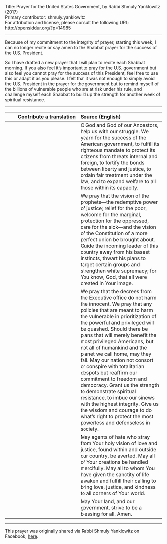 <html>
<head></head>
<body>
Title: Prayer for the United States Government, by Rabbi Shmuly Yanklowitz (2017)<br />
Primary contributor: shmuly.yanklowitz<br />
For attribution and license, please consult the following URL: <a href="http://opensiddur.org/?p=14985">http://opensiddur.org/?p=14985</a>
<p />
<hr />

Because of my commitment to the integrity of prayer, starting this week, I can no longer recite or say amen to the Shabbat prayer for the success of the U.S. President.

So I have drafted a new prayer that I will plan to recite each Shabbat morning. If you also feel it’s important to pray for the U.S. government but also feel you cannot pray for the success of this President, feel free to use this or adapt it as you please. I felt that it was not enough to simply avoid the U.S. President in the prayer for the government but to remind myself of the billions of vulnerable people who are at risk under his rule, and challenge myself each Shabbat to build up the strength for another week of spiritual resistance.

<hr />

<table style="margin-left: auto;margin-right: auto;" class="draggable">
<thead><tr><th id="x" style="text-align: right;"><a href="/contributing/upload/">Contribute a translation</a></th><th style="text-align: left;">Source (English)</th></tr></thead>
<tbody>
<tr><td style="vertical-align:top;" width="46%">
<div class="liturgy" style="text-align: right;"><span lang="he">

</span></div></td>
 
<td width="53%"><div class="english">
O God and God of our Ancestors, help us with our struggle. We yearn for the success of the American government, to fulfill its righteous mandate to protect its citizens from threats internal and foreign, to fortify the bonds between liberty and justice, to ordain fair treatment under the law, and to expand welfare to all those within its capacity.
</div></td></tr>


<tr><td style="vertical-align:top;" width="46%">
<div class="liturgy"><span lang="he">

</span></div></td>
 
<td width="53%"><div class="english">
We pray that the vision of the prophets—the redemptive power of justice; relief for the poor, welcome for the marginal, protection for the oppressed, care for the sick—and the vision of the Constitution of a more perfect union be brought about. Guide the incoming leader of this country away from his basest instincts, thwart his plans to target certain groups and strengthen white supremacy; for You know, God, that all were created in Your image.
</div></td></tr>


<tr><td style="vertical-align:top;" width="46%">
<div class="liturgy"><span lang="he">

</span></div></td>
 
<td width="53%"><div class="english">
We pray that the decrees from the Executive office do not harm the innocent. We pray that any policies that are meant to harm the vulnerable in prioritization of the powerful and privileged will be quashed. Should there be plans that will merely benefit the most privileged Americans, but not all of humankind and the planet we call home, may they fail. May our nation not consort or conspire with totalitarian despots but reaffirm our commitment to freedom and democracy. Grant us the strength to demonstrate spiritual resistance, to imbue our sinews with the highest integrity. Give us the wisdom and courage to do what’s right to protect the most powerless and defenseless in society.
</div></td></tr>


<tr><td style="vertical-align:top;" width="46%">
<div class="liturgy"><span lang="he">

</span></div></td>
 
<td width="53%"><div class="english">
May agents of hate who stray from Your holy vision of love and justice, found within and outside our country, be averted. May all of Your creations be handled mercifully. May all to whom You have given the sanctity of life awaken and fulfill their calling to bring love, justice, and kindness to all corners of Your world.
</div></td></tr>


<tr><td style="vertical-align:top;" width="46%">
<div class="liturgy"><span lang="he">

</span></div></td>
 
<td width="53%"><div class="english">
May Your land, and our government, strive to be a blessing for all. Amen.
</div></td></tr>
</tbody></table>

<hr />

This prayer was originally shared via Rabbi Shmuly Yanklowitz on Facebook, <a href="https://www.facebook.com/photo.php?fbid=10153980842026307&set=a.488064961306.265270.505586306&type=3">here</a>.
</body>
</html>